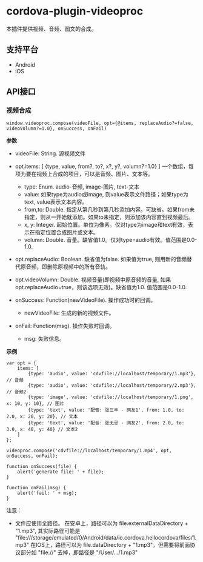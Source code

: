 # cordova-plugin-videoproc

本插件提供视频、音频、图文的合成。

## 支持平台

- Android
- iOS

## API接口

### 视频合成

	window.videoproc.compose(videoFile, opt={@items, replaceAudio?=false, videoVolumn?=1.0}, onSuccess, onFail)

**参数**

- videoFile: String. 源视频文件
- opt.items: [ {type, value, from?, to?, x?, y?, volumn?=1.0} ] 一个数组，每项为要在视频上合成的项目，可以是音频、图片、文本等。
	- type: Enum. audio-音频, image-图片, text-文本
	- value: 如果type为audio或image, 则value表示文件路径；如果type为text, value表示文本内容。
	- from,to: Double. 指定从第几秒到第几秒添加内容。可缺省。如果from未指定，则从一开始就添加。如果to未指定，则添加该内容直到视频最后。
	- x, y: Integer. 起始位置。单位为像素。仅对type为image和text有效，表示在指定位置合成图片或文本。
	- volumn: Double. 音量。缺省值1.0。仅对type=audio有效。值范围是0.0-1.0.

- opt.replaceAudio: Boolean. 缺省值为false. 如果值为true, 则用新的音频替代原音频，即删除原视频中的所有音轨。
- opt.videoVolumn: Double. 视频音量(即视频中原音频的音量, 如果opt.replaceAudio=true，则该选项无效)。缺省值为1.0. 值范围是0.0-1.0.

- onSuccess: Function(newVideoFile). 操作成功时的回调。
	- newVideoFile: 生成的新的视频文件。

- onFail: Function(msg). 操作失败时回调。
	- msg: 失败信息。


**示例**

	var opt = {
		items: [
			{type: 'audio', value: 'cdvfile://localhost/temporary/1.mp3'}, // 音频
			{type: 'audio', value: 'cdvfile://localhost/temporary/2.mp3'}, // 音频2
			{type: 'image', value: 'cdvfile://localhost/temporary/1.png', x: 10, y: 10}, // 图片
			{type: 'text', value: '配音: 张三丰 - 网友1', from: 1.0, to: 2.0, x: 20, y: 20}, // 文本
			{type: 'text', value: '配音: 张无忌 - 网友2', from: 2.0, to: 3.0, x: 40, y: 40} // 文本2
		]
	};

	videoproc.compose('cdvfile://localhost/temporary/1.mp4', opt, onSuccess, onFail);
	
	function onSuccess(file) {
		alert('generate file: ' + file);
	}

	function onFail(msg) {
		alert('fail: ' + msg);
	}

注意：

- 文件应使用全路径。
 在安卓上，路径可以为 file.externalDataDirectory + "1.mp3", 其实际路径可能是 "file:///storage/emulated/0/Android/data/io.cordova.hellocordova/files/1.mp3"
 在IOS上，路径可以为 file.dataDirectory + "1.mp3"，但需要将前面协议部分如 "file://" 去掉，即路径是 "/User/.../1.mp3"
